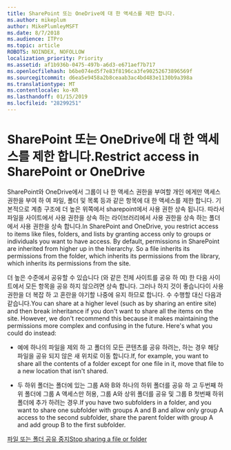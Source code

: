 ```yaml
---
title: SharePoint 또는 OneDrive에 대 한 액세스를 제한 합니다.
ms.author: mikeplum
author: MikePlumleyMSFT
ms.date: 8/7/2018
ms.audience: ITPro
ms.topic: article
ROBOTS: NOINDEX, NOFOLLOW
localization_priority: Priority
ms.assetid: af1b936b-0475-497b-a6d3-e671aef7b717
ms.openlocfilehash: b6be074ed5f7e83f8196ca3fe90252673896569f
ms.sourcegitcommit: d6ea5e9458a2b8ceaab3ac4bd483e1130b9a398a
ms.translationtype: MT
ms.contentlocale: ko-KR
ms.lasthandoff: 01/15/2019
ms.locfileid: "28299251"
---
```

# <a name="restrict-access-in-sharepoint-or-onedrive"></a><span data-ttu-id="6b223-102">SharePoint 또는 OneDrive에 대 한 액세스를 제한 합니다.</span><span class="sxs-lookup"><span data-stu-id="6b223-102">Restrict access in SharePoint or OneDrive</span></span>

<span data-ttu-id="6b223-p101">SharePoint와 OneDrive에서 그룹이 나 한 액세스 권한을 부여할 개인 에게만 액세스 권한을 부여 하 여 파일, 폴더 및 목록 등과 같은 항목에 대 한 액세스를 제한 합니다. 기본적으로 계층 구조에 더 높은 위쪽에서 sharepoint에서 사용 권한 상속 됩니다. 따라서 파일을 사이트에서 사용 권한을 상속 하는 라이브러리에서 사용 권한을 상속 하는 폴더에서 사용 권한을 상속 합니다.</span><span class="sxs-lookup"><span data-stu-id="6b223-p101">In SharePoint and OneDrive, you restrict access to items like files, folders, and lists by granting access only to groups or individuals you want to have access. By default, permissions in SharePoint are inherited from higher up in the hierarchy. So a file inherits its permissions from the folder, which inherits its permissions from the library, which inherits its permissions from the site.</span></span>
  
<span data-ttu-id="6b223-p102">더 높은 수준에서 공유할 수 있습니다 (와 같은 전체 사이트를 공유 하 여) 한 다음 사이트에서 모든 항목을 공유 하지 않으려면 상속 합니다. 그러나 하지 것이 좋습니다이 사용 권한을 더 복잡 하 고 혼란을 야기할 나중에 유지 하므로 합니다. 수 수행할 대신 다음과 같습니다.</span><span class="sxs-lookup"><span data-stu-id="6b223-p102">You can share at a higher level (such as by sharing an entire site) and then break inheritance if you don't want to share all the items on the site. However, we don't recommend this because it makes maintaining the permissions more complex and confusing in the future. Here's what you could do instead:</span></span>
  
- <span data-ttu-id="6b223-109">예에 하나의 파일을 제외 하 고 폴더의 모든 콘텐츠를 공유 하려는, 하는 경우 해당 파일을 공유 되지 않은 새 위치로 이동 합니다.</span><span class="sxs-lookup"><span data-stu-id="6b223-109">If, for example, you want to share all the contents of a folder except for one file in it, move that file to a new location that isn't shared.</span></span>
    
- <span data-ttu-id="6b223-110">두 하위 폴더는 폴더에 있는 그룹 A와 B와 하나의 하위 폴더를 공유 하 고 두번째 하위 폴더에 그룹 A 액세스만 허용, 그룹 A와 상위 폴더를 공유 및 그룹 B 첫번째 하위 폴더에 추가 하려는 경우.</span><span class="sxs-lookup"><span data-stu-id="6b223-110">If you have two subfolders in a folder, and you want to share one subfolder with groups A and B and allow only group A access to the second subfolder, share the parent folder with group A and add group B to the first subfolder.</span></span>
    
[<span data-ttu-id="6b223-111">파일 또는 폴더 공유 중지</span><span class="sxs-lookup"><span data-stu-id="6b223-111">Stop sharing a file or folder </span></span>](https://go.microsoft.com/fwlink/?linkid=2008861)
  


